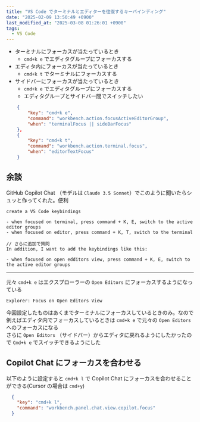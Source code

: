 ```yaml
---
title: "VS Code でターミナルとエディターを往復するキーバインディング"
date: "2025-02-09 13:50:49 +0900"
last_modified_at: "2025-03-08 01:26:01 +0900"
tags:
  - VS Code
---
```


- ターミナルにフォーカスが当たっているとき
  - `cmd+k e` でエディタグループにフォーカスする
- エディタ内にフォーカスが当たっているとき
  - `cmd+k t` でターミナルにフォーカスする
- サイドバーにフォーカスが当たっているとき
  - `cmd+k e` でエディタグループにフォーカスする
  - エディタグループとサイドバー間でスイッチしたい

```json
    {
        "key": "cmd+k e",
        "command": "workbench.action.focusActiveEditorGroup",
        "when": "terminalFocus || sideBarFocus"
    },
    {
        "key": "cmd+k t",
        "command": "workbench.action.terminal.focus",
        "when": "editorTextFocus"
    }
```

## 余談

GitHub Copilot Chat （モデルは `Claude 3.5 Sonnet`）でこのように聞いたらシュッと作ってくれた。便利

```
create a VS Code keybindings

- when focused on terminal, press command + K, E, switch to the active editor groups
- when focused on editor, press command + K, T, switch to the terminal

// さらに追加で質問
In addition, I want to add the keybindings like this:

- when focused on open edditors view, press command + K, E, switch to the active editor groups
```

---

元々 `cmd+k e` はエクスプローラーの `Open Editors` にフォーカスするようになっている

```
Explorer: Focus on Open Editors View
```

今回設定したものはあくまでターミナルにフォーカスしているときのみ。なので例えばエディタ内でフォーカスしているときは `cmd+k e` で元々の `Open Editors` へのフォーカスになる  
さらに `Open Editors` （サイドバー）からエディタに戻れるようにしたかったので `Cmd+k e` でスイッチできるようにした

## Copilot Chat にフォーカスを合わせる
以下のように設定すると `cmd+k l` で Copilot Chat にフォーカスを合わせることができる(Cursor の場合は `cmd+y`)

```json
  {
    "key": "cmd+k l",
    "command": "workbench.panel.chat.view.copilot.focus"
  }
```
